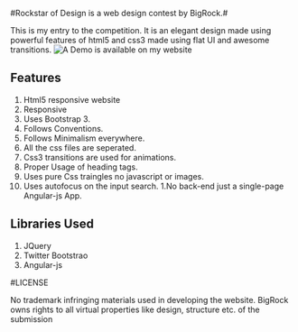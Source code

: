 #Rockstar of Design is a web design contest by BigRock.#

This is my entry to the competition.
It is an elegant design made using powerful features of html5 and css3 made using flat UI and awesome transitions.
![A Demo is available on my website](http://jaykanakiya.com/demos/rockstar)

## Features

1. Html5 responsive website
1. Responsive
1. Uses Bootstrap 3.
1. Follows Conventions.
1. Follows Minimalism everywhere.
1. All the css files are seperated.
1. Css3 transitions are used for animations.
1. Proper Usage of heading tags.
1. Uses pure Css traingles no javascript or images.
1. Uses autofocus on the input search.
1.No back-end just a single-page Angular-js App.

## Libraries Used

1. JQuery
1. Twitter Bootstrao
1. Angular-js

#LICENSE

No trademark infringing materials used in developing the website. BigRock owns rights to all virtual properties like design, structure etc. of the submission